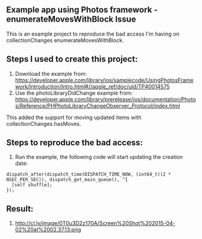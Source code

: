 ## Example app using Photos framework - enumerateMovesWithBlock Issue

This is an example project to reproduce the bad access I'm having on collectionChanges enumerateMovesWithBlock.

## Steps I used to create this project:
1. Download the example from: https://developer.apple.com/library/ios/samplecode/UsingPhotosFramework/Introduction/Intro.html#//apple_ref/doc/uid/TP40014575
2. Use the photoLibraryDidChange example from: https://developer.apple.com/library/prerelease/ios/documentation/Photos/Reference/PHPhotoLibraryChangeObserver_Protocol/index.html

This added the support for moving updated items with collectionChanges.hasMoves.

## Steps to reproduce the bad access:
1. Run the example, the following code will start updating the creation date:
```
dispatch_after(dispatch_time(DISPATCH_TIME_NOW, (int64_t)(2 * NSEC_PER_SEC)), dispatch_get_main_queue(), ^{
  [self shuffle];
});
```

## Result:
1. http://cl.ly/image/0T0u3D2z170A/Screen%20Shot%202015-04-02%20at%2002.37.13.png
